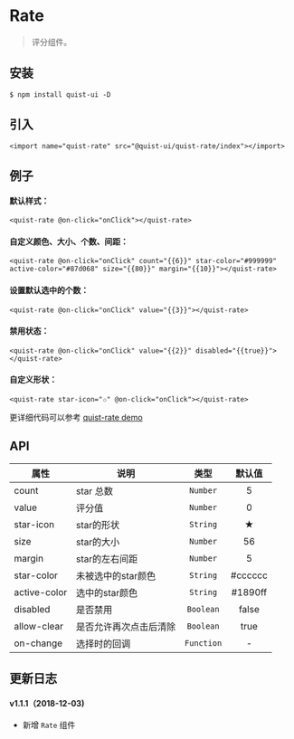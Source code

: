 # Rate

> 评分组件。


## 安装

```
$ npm install quist-ui -D
```

## 引入
```js{4}
<import name="quist-rate" src="@quist-ui/quist-rate/index"></import>
```

## 例子

#### 默认样式：

```js{4}
<quist-rate @on-click="onClick"></quist-rate>
```

#### 自定义颜色、大小、个数、间距：

```js{4}
<quist-rate @on-click="onClick" count="{{6}}" star-color="#999999" active-color="#87d068" size="{{80}}" margin="{{10}}"></quist-rate>
```

#### 设置默认选中的个数：

```js{4}
<quist-rate @on-click="onClick" value="{{3}}"></quist-rate>
```

#### 禁用状态：

```js{4}
<quist-rate @on-click="onClick" value="{{2}}" disabled="{{true}}"></quist-rate>
```

#### 自定义形状：

```js{4}
<quist-rate star-icon="✩" @on-click="onClick"></quist-rate>
```


更详细代码可以参考 [quist-rate demo](https://github.com/JDsecretFE/quist-ui/tree/master/src/Rate/index.ux)

## API 

| 属性 | 说明 | 类型 | 默认值 |
|-------------|------------|:--------:|:-----:|
| count | star 总数 | `Number` | 5 |
| value | 评分值 | `Number` | 0 |
| star-icon | star的形状 | `String` | ★ |
| size | star的大小 | `Number` | 56 |
| margin | star的左右间距 | `Number` | 5 |
| star-color | 未被选中的star颜色 | `String` | #cccccc |
| active-color | 选中的star颜色 | `String` | #1890ff |
| disabled | 是否禁用 | `Boolean` | false |
| allow-clear | 是否允许再次点击后清除 | `Boolean` | true |
| on-change | 选择时的回调 | `Function` | - |



## 更新日志

#### v1.1.1（2018-12-03)  
* 新增 `Rate` 组件
